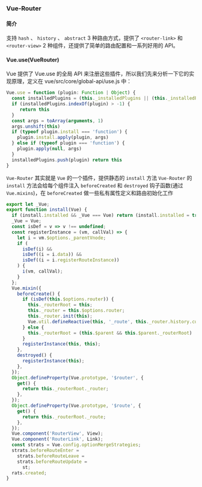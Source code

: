 ### Vue-Router

#### 简介

⽀持 `hash` 、 `history` 、 `abstract` 3 种路由⽅式，提供了 `<router-link>` 和 `<router-view>` 2 种组件，还提供了简单的路由配置和⼀系列好⽤的 API。

#### Vue.use(VueRouter)

Vue 提供了 Vue.use 的全局 API 来注册这些插件，所以我们先来分析⼀下它的实现原理，定义在 vue/src/core/global-api/use.js 中：

```javascript
Vue.use = function (plugin: Function | Object) {
  const installedPlugins = (this._installedPlugins || (this._installedPlugins = [ ]))
  if (installedPlugins.indexOf(plugin) > -1) {
     return this
  }
  const args = toArray(arguments, 1)
  args.unshift(this)
  if (typeof plugin.install === 'function') {
    plugin.install.apply(plugin, args)
  } else if (typeof plugin === 'function') {
    plugin.apply(null, args)
  }
  installedPlugins.push(plugin) return this
}
```

`Vue-Router` 其实就是 `Vue` 的一个插件，提供静态的 `install` 方法
`Vue-Router` 的 `install` 方法会给每个组件注入 `beforeCreated` 和 `destroyed` 钩子函数(通过 `Vue.mixins`)，在 `beforeCreated` 做一些私有属性定义和路由初始化工作

```javascript
export let _Vue;
export function install(Vue) {
  if (install.installed && _Vue === Vue) return (install.installed = true);
  _Vue = Vue;
  const isDef = v => v !== undefined;
  const registerInstance = (vm, callVal) => {
    let i = vm.$options._parentVnode;
    if (
      isDef(i) &&
      isDef((i = i.data)) &&
      isDef((i = i.registerRouteInstance))
    ) {
      i(vm, callVal);
    }
  };
  Vue.mixin({
    beforeCreate() {
      if (isDef(this.$options.router)) {
        this._routerRoot = this;
        this._router = this.$options.router;
        this._router.init(this);
        Vue.util.defineReactive(this, '_route', this._router.history.current);
      } else {
        this._routerRoot = (this.$parent && this.$parent._routerRoot) || this;
      }
      registerInstance(this, this);
    },
    destroyed() {
      registerInstance(this);
    },
  });
  Object.defineProperty(Vue.prototype, '$router', {
    get() {
      return this._routerRoot._router;
    },
  });
  Object.defineProperty(Vue.prototype, '$route', {
    get() {
      return this._routerRoot._route;
    },
  });
  Vue.component('RouterView', View);
  Vue.component('RouterLink', Link);
  const strats = Vue.config.optionMergeStrategies;
  strats.beforeRouteEnter =
    strats.beforeRouteLeave =
    strats.beforeRouteUpdate =
      st;
  rats.created;
}
```
